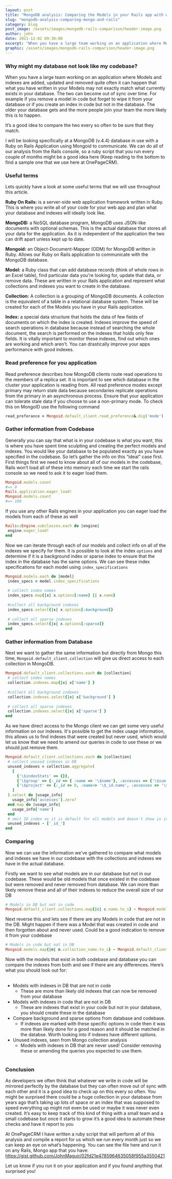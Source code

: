 ```yaml
---
layout: post
title: "MongoDB analysis: Comparing the Models in your Rails app with what is actually in your database"
slug: "mongodb-analysis-comparing-mongo-and-rails"
category: blog
post_image: /assets/images/mongodb-rails-comparison/header-image.png
author: john
date: 2021-12-02 09:30:00
excerpt: "When you have a large team working on an application where Models and indexes are added, updated and removed quite often it can happen that what you have written in your Models may not exactly match what currently exists in your database."
graphic: /assets/images/mongodb-rails-comparison/header-image.png
---
```


### Why might my database not look like my codebase?

When you have a large team working on an application where Models and indexes are added, updated and removed quite often it can happen that what you have written in your Models may not exactly match what currently exists in your database. The two can become out of sync over time.
For example if you remove a model in code but forget to wipe it from your database or if you create an index in code but not in the database. The older your database gets and the more people join your team the more likely this is to happen.

It’s a good idea to compare the two every so often to be sure that they match.

I will be looking specifically at a MongoDB (v.4.4) database in use with a Ruby on Rails Application using Mongoid to communicate.
We can do all of our analysis from the Rails console, so a ruby script that you run every couple of months might be a good idea here (Keep reading to the bottom to find a sample one that we use here at OnePageCRM).

### Useful terms

Lets quickly have a look at some useful terms that we will use throughout this article.

**Ruby On Rails:** is a server-side web application framework written in Ruby. This is where you write all of your code for your web app and plan what your database and indexes will ideally look like.

**MongoDB:** a NoSQL database program, MongoDB uses JSON-like documents with optional schemas. This is the actual database that stores all your data for the application. As it is independent of the application the two can drift apart unless kept up to date.

**Mongoid:** an Object-Document-Mapper (ODM) for MongoDB written in Ruby. Allows our Ruby on Rails application to communicate with the MongoDB database.

**Model:** a Ruby class that can add database records (think of whole rows in an Excel table), find particular data you're looking for, update that data, or remove data. These are written in your Rails application and represent what collections and indexes you want to create in the database.

**Collection:** A collection is a grouping of MongoDB documents. A collection is the equivalent of a table in a relational database system. These will be created for each of the Models you have in your Rails application.

**Index:** a special data structure that holds the data of few fields of documents on which the index is created. Indexes improve the speed of search operations in database because instead of searching the whole document, the search is performed on the indexes that holds only few fields. It is vitally important to monitor these indexes, find out which ones are working and which aren't. You can drastically improve your apps performance with good indexes.


### Read preference for you application

Read preference describes how MongoDB clients route read operations to the members of a replica set. It is important to see which database in the cluster your application is reading from.
All read preference modes except primary may return stale data because secondaries replicate operations from the primary in an asynchronous process. Ensure that your application can tolerate stale data if you choose to use a non-primary mode.
To check this on MongoID use the following command

```ruby
read_preferance = Mongoid.default_client.read_preference&.dig('mode') || 'no preference set'
```

### Gather information from Codebase

Generally you can say that what is in your codebase is what you want, this is where you have spent time sculpting and creating the perfect models and indexes. You would like your database to be populated exactly as you have specified in the codebase. So let’s gather the info on this “ideal” case first.
First things first we need to know about all of our models in the codebase, Rails won’t load all of these into memory each time we start the rails console so we need to ask it to eager load them.

```ruby
Mongoid.models.count
#=> 0
Rails.application.eager_load!
Mongoid.models.count
#=> 100
```

If you use any other Rails engines in your application you can eager load the models from each of these as well

```ruby
Rails::Engine.subclasses.each do |engine|
 engine.eager_load!
end
```

Now we can iterate through each of our models and collect info on all of the indexes we specify for them.
It is possible to look at the index `options` and determine if it is a background index or sparse index to ensure that the index in the database has the same options.
We can see these index specifications for each model using `index_specifications`

```ruby
Mongoid.models.each do |model|
 index_specs = model.index_specifications
 
 # collect index names
 index_specs.map{|x| x.options[:name] || x.name}
 
 #collect all background indexes
 index_specs.select{|x| x.options[:background]}
 
 # collect all sparse indexes
 index_specs.select{|x| x.options[:sparse]}
end
```

### Gather information from Database

Next we want to gather the same information but directly from Mongo this time, `Mongoid.default_client.collection` will give us direct access to each collection in MongoDB.

```ruby
Mongoid.default_client.collections.each do |collection|
 # collect index names
 collection.indexes.map{|x| x['name'] }
 
 #collect all background indexes
 collection.indexes.select{|x| x['background'] }
 
 # collect all sparse indexes
 collection.indexes.select{|x| x['sparse'] }
end
```

As we have direct access to the Mongo client we can get some very useful information on our indexes.
It's possible to get the index usage information, this allows us to find indexes that were created but never used, which would let us know that we need to amend our queries in code to use these or we should just remove them.

```ruby
Mongoid.default_client.collections.each do |collection|
 # collect unused indexes in DB
 unused_indexes = collection.aggregate(
   [
     {'\$indexStats' => {}},
     {'\$group' => {:_id => { :name => '\$name'}, :accesses => {'\$sum' => '\$accesses.ops'}}},
     {'\$project' => {:_id => 0, :name=> '\$_id.name', :accesses => '\$accesses'}},
   ]
 ).select do |usage_info|
   usage_info['accesses'].zero?
 end.map do |usage_info|
   usage_info['name']
 end
 # omit ID index as it is default for all models and doesn't show in index_specifications
 unused_indexes - ['_id_']
end
```

### Comparing

Now we can use the information we’ve gathered to compare what models and indexes we have in our codebase with the collections and indexes we have in the actual database.

Firstly we want to see what models are in our database but not in our codebase.
These would be old models that once existed in the codebase but were removed and never removed from database.
We can more than likely remove these and all of their indexes to reduce the overall size of our DB

```ruby
# Models in DB but not in code
Mongoid.default_client.collections.map{|c| c.name.to_s} - Mongoid.models.map{|m| m.collection_name.to_s}
```

Next reverse this and lets see if there are any Models in code that are not in the DB.
Might happen if there was a Model that was created in code and then forgotten about and never used. Could be a good indication to remove it from your codebase

```ruby
# Models in code but not in DB
Mongoid.models.map{|m| m.collection_name.to_s} - Mongoid.default_client.collections.map{|c| c.name.to_s}
```

Now with the models that exist in both codebase and database you can compare the indexes from both and see if there are any differences.
Here’s what you should look out for:
<br><br>
- Models with indexes in DB that are not in code
  - These are more than likely old indexes that can now be removed from your database
- Models with indexes in code that are not in DB
  - These are indexes that exist in your code but not in your database, you should create these in the database
- Compare background and sparse options from database and codebase.
  - If indexes are marked with these specific options in code then it was more than likely done for a good reason and it should be matched in the databse. Worth looking into if indexes have different options.
- Unused indexes, seen from Mongo collection analysis
  - Models with indexes in DB that are never used! Consider removing these or amending the queries you expected to use them.
<br><br>

### Conclusion

As developers we often think that whatever we write in code will be mirrored perfectly by the database but they can often move out of sync with each other and it is a good idea to check up on this every so often.
You might be surprised there could be a huge collection in your database from years ago that’s taking up lots of space or an index that was supposed to speed everything up might not even be used or maybe it was never even created.
It’s easy to keep track of this kind of thing with a small team and a small codebase but once it starts to grow it’s a good idea to automate these checks and have it report to you 

At OnePageCRM I have written a ruby script that will perform all of this analysis and compile a report for us which we run every month just so we can keep an eye on what’s happening.
You can see the file here and run it on any Rails, Mongo app that you have:
https://gist.github.com/JohnMaguir/02fd21e4785964635058f955a3550421

Let us know if you run it on your application and if you found anything that surprised you!
